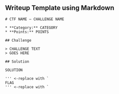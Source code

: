 ## Writeup Template using Markdown

```
# CTF NAME – CHALLENGE NAME

* **Category:** CATEGORY
* **Points:** POINTS

## Challenge

> CHALLENGE TEXT
> GOES HERE

## Solution

SOLUTION

''' <-replace with `
FLAG
''' <-replace with `
```
